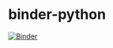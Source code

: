 # binder-python

[![Binder](https://mybinder.org/badge_logo.svg)](https://mybinder.org/v2/gh/jon-ide/binder-R/master)
